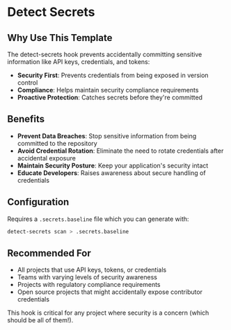 # Detect Secrets

## Why Use This Template

The detect-secrets hook prevents accidentally committing sensitive information like API keys, credentials, and tokens:

- **Security First**: Prevents credentials from being exposed in version control
- **Compliance**: Helps maintain security compliance requirements
- **Proactive Protection**: Catches secrets before they're committed

## Benefits

- **Prevent Data Breaches**: Stop sensitive information from being committed to the repository
- **Avoid Credential Rotation**: Eliminate the need to rotate credentials after accidental exposure
- **Maintain Security Posture**: Keep your application's security intact
- **Educate Developers**: Raises awareness about secure handling of credentials

## Configuration

Requires a `.secrets.baseline` file which you can generate with:

```bash
detect-secrets scan > .secrets.baseline
```

## Recommended For

- All projects that use API keys, tokens, or credentials
- Teams with varying levels of security awareness
- Projects with regulatory compliance requirements
- Open source projects that might accidentally expose contributor credentials

This hook is critical for any project where security is a concern (which should be all of them!).

